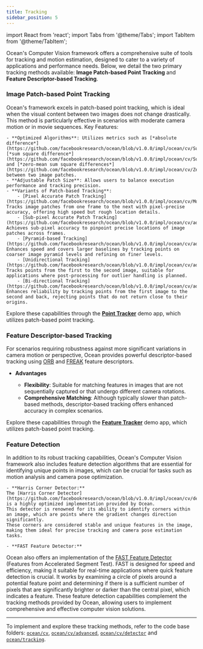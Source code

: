 ```yaml
---
title: Tracking
sidebar_position: 5
---
```


import React from 'react';
import Tabs from '@theme/Tabs';
import TabItem from '@theme/TabItem';

Ocean's Computer Vision framework offers a comprehensive suite of tools for tracking and motion estimation, designed to cater to a variety of applications and performance needs.
Below, we detail the two primary tracking methods available: **Image Patch-based Point Tracking** and **Feature Descriptor-based Tracking**.

### Image Patch-based Point Tracking

Ocean's framework excels in patch-based point tracking, which is ideal when the visual content between two images does not change drastically. This method is particularly effective in scenarios with moderate camera motion or in movie sequences.
Key Features:

    - **Optimized Algorithms**: Utilizes metrics such as [*absolute difference*](https://github.com/facebookresearch/ocean/blob/v1.0.0/impl/ocean/cv/SumAbsoluteDifferences.h#L30), [*sum square difference*](https://github.com/facebookresearch/ocean/blob/v1.0.0/impl/ocean/cv/SumSquareDifferences.h#L28), and [*zero-mean sum square differences*](https://github.com/facebookresearch/ocean/blob/v1.0.0/impl/ocean/cv/ZeroMeanSumSquareDifferences.h#L26) between two image patches.
    - **Adjustable Patch Size**: Allows users to balance execution performance and tracking precision.
    - **Variants of Patch-based Tracking**:
        - [Pixel Accurate Patch Tracking](https://github.com/facebookresearch/ocean/blob/v1.0.0/impl/ocean/cv/Motion.h#L129): Tracks image patches from one frame to the next with pixel-precise accuracy, offering high speed but rough location details.
        - [Sub-pixel Accurate Patch Tracking](https://github.com/facebookresearch/ocean/blob/v1.0.0/impl/ocean/cv/advanced/AdvancedMotion.h#L406): Achieves sub-pixel accuracy to pinpoint precise locations of image patches across frames.
        - [Pyramid-based Tracking](https://github.com/facebookresearch/ocean/blob/v1.0.0/impl/ocean/cv/advanced/AdvancedMotion.h#L152): Enhances speed and covers larger baselines by tracking points on coarser image pyramid levels and refining on finer levels.
        - [Unidirectional Tracking](https://github.com/facebookresearch/ocean/blob/v1.0.0/impl/ocean/cv/advanced/AdvancedMotion.h#L152): Tracks points from the first to the second image, suitable for applications where post-processing for outlier handling is planned.
        - [Bi-directional Tracking](https://github.com/facebookresearch/ocean/blob/v1.0.0/impl/ocean/cv/advanced/AdvancedMotion.h#L270): Enhances reliability by tracking points from the first image to the second and back, rejecting points that do not return close to their origins.

Explore these capabilities through the [**Point Tracker**](demoapps/crossplatformapps/point_tracker.md) demo app, which utilizes patch-based point tracking.


### Feature Descriptor-based Tracking
For scenarios requiring robustness against more significant variations in camera motion or perspective, Ocean provides powerful descriptor-based tracking using [ORB](https://github.com/facebookresearch/ocean/blob/v1.0.0/impl/ocean/cv/detector/ORBFeature.h#L39) and [FREAK](https://github.com/facebookresearch/ocean/blob/v1.0.0/impl/ocean/cv/detector/FREAKDescriptor.h#L83) feature descriptors.

- **Advantages**

    - **Flexibility**: Suitable for matching features in images that are not sequentially captured or that undergo different camera rotations.
    - **Comprehensive Matching**: Although typically slower than patch-based methods, descriptor-based tracking offers enhanced accuracy in complex scenarios.

Explore these capabilities through the [**Feature Tracker**](demoapps/crossplatformapps/feature_tracker.md) demo app, which utilizes patch-based point tracking.


### Feature Detection

In addition to its robust tracking capabilities, Ocean's Computer Vision framework also includes feature detection algorithms that are essential for identifying unique points in images, which can be crucial for tasks such as motion analysis and camera pose optimization.

    - **Harris Corner Detector:**
    The [Harris Corner Detector](https://github.com/facebookresearch/ocean/blob/v1.0.0/impl/ocean/cv/detector/HarrisCornerDetector.h#L38) is a highly optimized implementation provided by Ocean.
    This detector is renowned for its ability to identify corners within an image, which are points where the gradient changes direction significantly.
    These corners are considered stable and unique features in the image, making them ideal for precise tracking and camera pose estimation tasks.

    - **FAST Feature Detector:**
Ocean also offers an implementation of the [FAST Feature Detector](https://github.com/facebookresearch/ocean/blob/v1.0.0/impl/ocean/cv/detector/FASTFeatureDetector.h#L32) (Features from Accelerated Segment Test).
FAST is designed for speed and efficiency, making it suitable for real-time applications where quick feature detection is crucial.
It works by examining a circle of pixels around a potential feature point and determining if there is a sufficient number of pixels that are significantly brighter or darker than the central pixel, which indicates a feature.
These feature detection capabilities complement the tracking methods provided by Ocean, allowing users to implement comprehensive and effective computer vision solutions.


---

To implement and explore these tracking methods, refer to the code base folders: [`ocean/cv`](https://github.com/facebookresearch/ocean/tree/v1.0.0/impl/ocean/cv), [`ocean/cv/advanced`](https://github.com/facebookresearch/ocean/tree/v1.0.0/impl/ocean/cv/advanced), [`ocean/cv/detector`](https://github.com/facebookresearch/ocean/tree/v1.0.0/impl/ocean/cv/detector) and [`ocean/tracking`](https://github.com/facebookresearch/ocean/tree/v1.0.0/impl/ocean/tracking).
